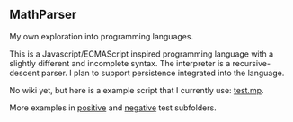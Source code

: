 <h2>MathParser</h2>
<p>My own exploration into programming languages.</p>
<p>This is a Javascript/ECMAScript inspired programming language with a slightly different and incomplete syntax. The interpreter is a recursive-descent parser. I plan to support persistence integrated into the language.</p>
<p>No wiki yet, but here is a example script that I currently use: <a href="https://github.com/natzcam/MathParser/blob/master/src/test/mp/test.mp">test.mp</a>.</p>
<p>More examples in <a href="https://github.com/natzcam/MathParser/tree/master/src/test/mp/positive">positive</a> and <a href="https://github.com/natzcam/MathParser/tree/master/src/test/mp/negative">negative</a> test subfolders.</p>
